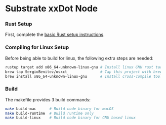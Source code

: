 # Substrate xxDot Node

### Rust Setup

First, complete the [basic Rust setup instructions](./doc/rust-setup.md).

### Compiling for Linux Setup

Before being able to build for linux, the following extra steps are needed:

```sh
rustup target add x86_64-unknown-linux-gnu # Install linux GNU rust target
brew tap SergioBenitez/osxct               # Tap this project with brew
brew install x86_64-unknown-linux-gnu      # Install cross-compile tools for GNU
```

### Build

The makefile provides 3 build commands:

```sh
make build-mac      # Build node binary for macOS
make build-runtime  # Build runtime only
make build-linux    # Build node binary for GNU based linux
```
